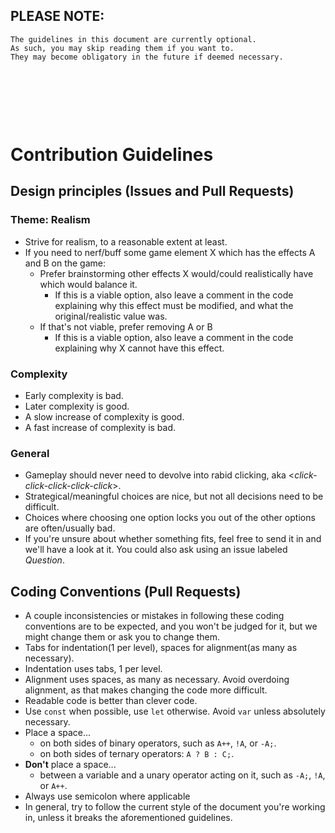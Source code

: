 

## PLEASE NOTE:
    The guidelines in this document are currently optional.
    As such, you may skip reading them if you want to.
    They may become obligatory in the future if deemed necessary.
&nbsp;
 
&nbsp;
 
&nbsp;
# Contribution Guidelines
## Design principles (Issues and Pull Requests)
### Theme: Realism
* Strive for realism, to a reasonable extent at least.
* If you need to nerf/buff some game element X which has the effects A and B on the game:
  <ul type="decimal" markdown="1">
    <li>  Prefer brainstorming other effects X would/could realistically have which would balance it.
      <ul><li> If this is a viable option,
      also leave a comment in the code explaining why this effect must be modified,
      and what the original/realistic value was.</li></ul>
    </li>
    <li>  If that's not viable, prefer removing A or B
      <ul><li>If this is a viable option, also leave a comment in the code explaining why X cannot have this effect.</li></ul>
    </li>
  </ul>
### Complexity
* Early complexity is bad.
* Later complexity is good.
* A slow increase of complexity is good.
* A fast increase of complexity is bad.
### General
* Gameplay should never need to devolve into rabid clicking, aka <*click-click-click-click-click*>.
* Strategical/meaningful choices are nice, but not all decisions need to be difficult.
* Choices where choosing one option locks you out of the other options are often/usually bad.
* If you're unsure about whether something fits, feel free to send it in and we'll have a look at it. You could also ask using an issue labeled *Question*.

## Coding Conventions (Pull Requests)
* A couple inconsistencies or mistakes in following these coding conventions are to be expected,
and you won't be judged for it, but we might change them or ask you to change them.
* Tabs for indentation(1 per level), spaces for alignment(as many as necessary).
* Indentation uses tabs, 1 per level.
* Alignment uses spaces, as many as necessary. Avoid overdoing alignment, as that makes changing the code more difficult.
* Readable code is better than clever code.
* Use `const` when possible, use `let` otherwise. Avoid `var` unless absolutely necessary.
* Place a space...
  * on both sides of binary operators, such as `A++`, `!A`, or `-A;`.
    <!--
      This was probably overdoing it at the current stage of this repository,
      but keeping it here in a comment in case it becomes useful in later stages
    <details><summary>Examples</summary>
    <!--
        Try to not fiddle too much with this part,
        as there are some peculiar things going on.
        To give you a bit of an idea: Syntactically
        significant whitespace in HTML somehow???
        
        To sum it up: Here be dark and foul magic, so tread carefully,
        ye poor unfortunate souls who venture in these treacherous lands,
        lest ye lose soul and sanity in these cursed catacombs of code.
        
                                                                  Azarlak
    -TEMP_BREAK_DUE_TO_ENCOMPASSING_COMMENT->
    
    <p>
    
    <!--  Don't remove the empty line above this or everything breaks. -TEMP_BREAK_DUE_TO_ENCOMPASSING_COMMENT->
    ```javascript
    // Arithmetic
    A + B;   A * B;   A ** B;   A % B;
    A - B;   A / B;
    
    // Assignment
    A = B;   A += B;   A *= B;   A **= B;   A &= B;   A ^= B;   A <<= B;   A >>>= B;
             A -= B;   A /= B;              A |= B;   A %= B;   A >>= B;
    
    // Comparison
    A === B;   A == B;   A > B;   A >= B;
    A !== B;   A != B;   A < B;   A <= B;
    
    // Boolean
    A && B;
    A || B;
    
    // Bitwise
    A & B;   A << B;   A ^ B;
    A | B;   A >> B;   A >>> B;
    ```
    </p>
    </details>
    -->
  * on both sides of ternary operators: `A ? B : C;`.
* **Don't** place a space...
  * between a variable and a unary operator acting on it, such as `-A;`, `!A`, or `A++`.
* Always use semicolon where applicable
* In general, try to follow the current style of the document you're working in, unless it breaks the aforementioned guidelines.

